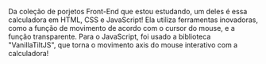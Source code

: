 Da coleção de porjetos Front-End que estou estudando, um deles é essa calculadora em HTML, CSS e JavaScript!
Ela utiliza ferramentas inovadoras, como a função de movimento de acordo com o cursor do mouse, e a função transparente.
Para o JavaScript, foi usado a biblioteca "VanillaTiltJS", que torna o movimento axis do mouse interativo com a calculadora!
